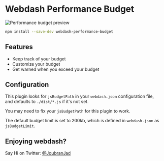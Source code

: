 # Webdash Performance Budget

![Performance budget preview](https://i.imgur.com/vkkVUdl.png)

```bash
npm install --save-dev webdash-performance-budget
```

## Features

* Keep track of your budget
* Customize your budget
* Get warned when you exceed your budget

## Configuration

This plugin looks for `jsBudgetPath` in your `webdash.json` configuration file, and defaults to `./dist/*.js` if it's not set.

You may need to fix your `jsBudgetPath` for this plugin to work.

The default budget limit is set to 200kb, which is defined in `webdash.json` as `jsBudgetLimit`.

## Enjoying webdash?

Say Hi on Twitter: [@JoubranJad](https://twitter.com/JoubranJad)
